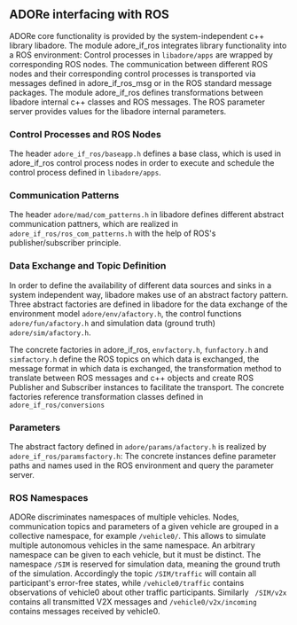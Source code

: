 <!--
********************************************************************************
* Copyright (C) 2017-2020 German Aerospace Center (DLR). 
* Eclipse ADORe, Automated Driving Open Research https://eclipse.org/adore
*
* This program and the accompanying materials are made available under the 
* terms of the Eclipse Public License 2.0 which is available at
* http://www.eclipse.org/legal/epl-2.0.
*
* SPDX-License-Identifier: EPL-2.0 
*
* Contributors: 
* Daniel Heß
********************************************************************************
-->
## ADORe interfacing with ROS
ADORe core functionality is provided by the system-independent c++ library libadore. 
The module adore_if_ros integrates library functionality into a ROS environment: 
Control processes in ```libadore/apps``` are wrapped by corresponding ROS nodes.
The communication between different ROS nodes and their corresponding control processes is transported via messages defined in adore_if_ros_msg or in the ROS standard message packages. 
The module adore_if_ros defines transformations between libadore internal c++ classes and ROS messages.
The ROS parameter server provides values for the libadore internal parameters.
``` ```
### Control Processes and ROS Nodes 
The header ```adore_if_ros/baseapp.h``` defines a base class, which is used in adore_if_ros control process nodes in order to execute and schedule the control process defined in ```libadore/apps```. 

### Communication Patterns
The header ```adore/mad/com_patterns.h``` in libadore defines different abstract communication pattners, which are realized in ```adore_if_ros/ros_com_patterns.h``` with the help of ROS's publisher/subscriber principle.

### Data Exchange and Topic Definition
In order to define the availability of different data sources and sinks in a system independent way, libadore makes use of an abstract factory pattern. Three abstract factories are defined in libadore for the data exchange of the environment model ```adore/env/afactory.h```, the control functions ```adore/fun/afactory.h``` and simulation data (ground truth) ```adore/sim/afactory.h```.

The concrete factories in adore_if_ros, ```envfactory.h```, ```funfactory.h``` and ```simfactory.h``` define the ROS topics on which data is exchanged, the message format in which data is exchanged, the transformation method to translate between ROS messages and c++ objects and create ROS Publisher and Subscriber instances to facilitate the transport. The concrete factories reference transformation classes defined in ```adore_if_ros/conversions```

### Parameters
The abstract factory defined in ```adore/params/afactory.h``` is realized by ```adore_if_ros/paramsfactory.h```: The concrete instances define parameter paths and names used in the ROS environment and query the parameter server.

### ROS Namespaces
ADORe discriminates namespaces of multiple vehicles. Nodes, communication topics and parameters of a given vehicle are grouped in a collective namespace, for example ```/vehicle0/```. This allows to simulate multiple autonomous vehicles in the same namespace. An arbitrary namespace can be given to each vehicle, but it must be distinct. The namespace ```/SIM``` is reserved for simulation data, meaning the ground truth of the simulation. Accordingly the topic ```/SIM/traffic``` will contain all participant's error-free states, while ```/vehicle0/traffic``` contains observations of vehicle0 about other traffic participants. Similarly ``` /SIM/v2x``` contains all transmitted V2X messages and ```/vehicle0/v2x/incoming``` contains messages received by vehicle0.
